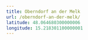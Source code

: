 ```yaml
---
title: Oberndorf an der Melk
url: /oberndorf-an-der-melk/
latitude: 48.064680300000006
longitude: 15.218301100000001
---
```

